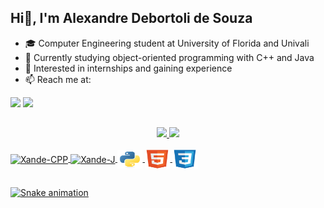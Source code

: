 ## Hi👋, I'm Alexandre Debortoli de Souza

- 🎓 Computer Engineering student at University of Florida and Univali
- 🌱 Currently studying object-oriented programming with C++ and Java
- 💞️ Interested in internships and gaining experience
- 📫 Reach me at:

<div>
    <a href = "mailto:debortolidesouzaa@gmail.com"><img src="https://img.shields.io/badge/-Gmail-%23333?style=for-the-badge&logo=gmail&logoColor=white" target="_blank"></a>
    <a href="https://www.linkedin.com/in/alexandredds/" target="_blank"><img src="https://img.shields.io/badge/-LinkedIn-%230077B5?style=for-the-badge&logo=linkedin&logoColor=white" target="_blank"></a> 
</div>

##

<div align="center">
  <a href="https://github.com/alexandredebortoli">
  <img height="180em" src="https://github-readme-stats.vercel.app/api?username=alexandredebortoli&show_icons=true&theme=tokyonight&include_all_commits=true&count_private=true"/>
  <img height="180em" src="https://github-readme-stats.vercel.app/api/top-langs/?username=alexandredebortoli&layout=compact&langs_count=7&theme=tokyonight"/>
</div>
  
<div style="display: inline_block"><br>
  <img align="center" alt="Xande-CPP" height="30" width="40" src="https://cdn.jsdelivr.net/gh/devicons/devicon/icons/cplusplus/cplusplus-plain.svg">
  <img align="center" alt="Xande-J" height="30" width="40" src="https://cdn.jsdelivr.net/gh/devicons/devicon/icons/java/java-original.svg">
  <img align="center" alt="Xande-Python" height="30" width="40" src="https://raw.githubusercontent.com/devicons/devicon/master/icons/python/python-original.svg">
  <img align="center" alt="Xande-HTML" height="30" width="40" src="https://raw.githubusercontent.com/devicons/devicon/master/icons/html5/html5-original.svg">
  <img align="center" alt="Xande-CSS" height="30" width="40" src="https://raw.githubusercontent.com/devicons/devicon/master/icons/css3/css3-original.svg">
</div>
  
  ##
 
 <div> 
 
  ![Snake animation](https://github.com/alexandredebortoli/alexandredebortoli/blob/output/github-contribution-grid-snake.svg)
 
</div>
